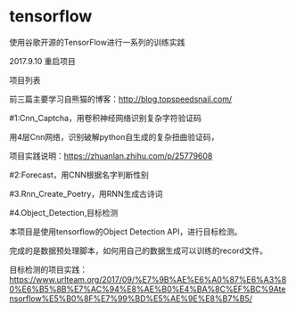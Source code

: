# tensorflow
使用谷歌开源的TensorFlow进行一系列的训练实践

2017.9.10 重启项目

项目列表

前三篇主要学习自熊猫的博客：http://blog.topspeedsnail.com/

#1:Cnn_Captcha，用卷积神经网络识别复杂字符验证码

用4层Cnn网络，识别破解python自生成的复杂扭曲验证码，

项目实践说明：https://zhuanlan.zhihu.com/p/25779608   

#2:Forecast，用CNN根据名字判断性别


#3.Rnn_Create_Poetry，用RNN生成古诗词


#4.Object_Detection,目标检测

本项目是使用tensorflow的Object Detection API，进行目标检测。

完成的是数据预处理脚本，如何用自己的数据生成可以训练的record文件。

目标检测的项目实践：
https://www.urlteam.org/2017/09/%E7%9B%AE%E6%A0%87%E6%A3%80%E6%B5%8B%E7%AC%94%E8%AE%B0%E4%BA%8C%EF%BC%9Atensorflow%E5%B0%8F%E7%99%BD%E5%AE%9E%E8%B7%B5/
